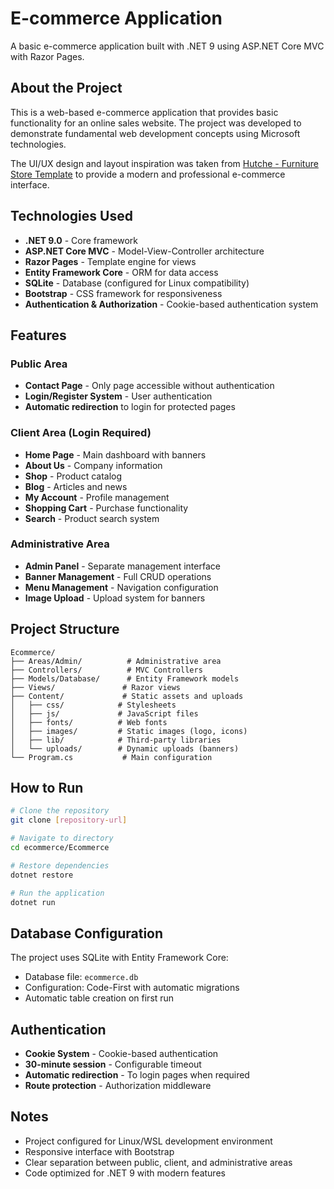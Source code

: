 # E-commerce Application

A basic e-commerce application built with .NET 9 using ASP.NET Core MVC with Razor Pages.

## About the Project

This is a web-based e-commerce application that provides basic functionality for an online sales website. The project was developed to demonstrate fundamental web development concepts using Microsoft technologies.

The UI/UX design and layout inspiration was taken from [Hutche - Furniture Store Template](https://rundemo.hasthemes.com/hutche/) to provide a modern and professional e-commerce interface.

## Technologies Used

- **.NET 9.0** - Core framework
- **ASP.NET Core MVC** - Model-View-Controller architecture
- **Razor Pages** - Template engine for views
- **Entity Framework Core** - ORM for data access
- **SQLite** - Database (configured for Linux compatibility)
- **Bootstrap** - CSS framework for responsiveness
- **Authentication & Authorization** - Cookie-based authentication system

## Features

### Public Area
- **Contact Page** - Only page accessible without authentication
- **Login/Register System** - User authentication
- **Automatic redirection** to login for protected pages

### Client Area (Login Required)
- **Home Page** - Main dashboard with banners
- **About Us** - Company information
- **Shop** - Product catalog
- **Blog** - Articles and news
- **My Account** - Profile management
- **Shopping Cart** - Purchase functionality
- **Search** - Product search system

### Administrative Area
- **Admin Panel** - Separate management interface
- **Banner Management** - Full CRUD operations
- **Menu Management** - Navigation configuration
- **Image Upload** - Upload system for banners

## Project Structure

```
Ecommerce/
├── Areas/Admin/          # Administrative area
├── Controllers/          # MVC Controllers
├── Models/Database/      # Entity Framework models
├── Views/               # Razor views
├── Content/             # Static assets and uploads
│   ├── css/            # Stylesheets
│   ├── js/             # JavaScript files
│   ├── fonts/          # Web fonts
│   ├── images/         # Static images (logo, icons)
│   ├── lib/            # Third-party libraries
│   └── uploads/        # Dynamic uploads (banners)
└── Program.cs           # Main configuration
```

## How to Run

```bash
# Clone the repository
git clone [repository-url]

# Navigate to directory
cd ecommerce/Ecommerce

# Restore dependencies
dotnet restore

# Run the application
dotnet run
```

## Database Configuration

The project uses SQLite with Entity Framework Core:
- Database file: `ecommerce.db`
- Configuration: Code-First with automatic migrations
- Automatic table creation on first run

## Authentication

- **Cookie System** - Cookie-based authentication
- **30-minute session** - Configurable timeout
- **Automatic redirection** - To login pages when required
- **Route protection** - Authorization middleware

## Notes

- Project configured for Linux/WSL development environment
- Responsive interface with Bootstrap
- Clear separation between public, client, and administrative areas
- Code optimized for .NET 9 with modern features